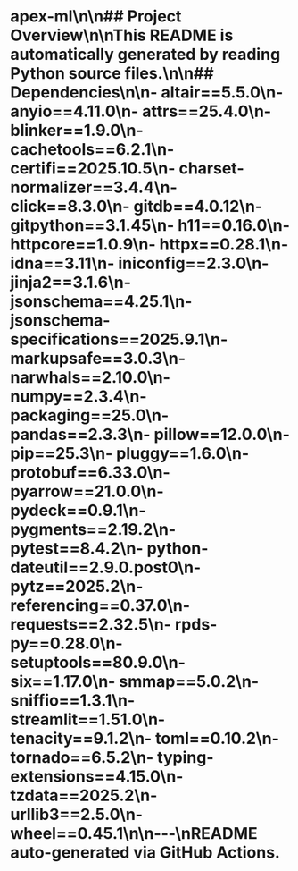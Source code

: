 # apex-ml\n\n## Project Overview\n\nThis README is automatically generated by reading Python source files.\n\n## Dependencies\n\n- altair==5.5.0\n- anyio==4.11.0\n- attrs==25.4.0\n- blinker==1.9.0\n- cachetools==6.2.1\n- certifi==2025.10.5\n- charset-normalizer==3.4.4\n- click==8.3.0\n- gitdb==4.0.12\n- gitpython==3.1.45\n- h11==0.16.0\n- httpcore==1.0.9\n- httpx==0.28.1\n- idna==3.11\n- iniconfig==2.3.0\n- jinja2==3.1.6\n- jsonschema==4.25.1\n- jsonschema-specifications==2025.9.1\n- markupsafe==3.0.3\n- narwhals==2.10.0\n- numpy==2.3.4\n- packaging==25.0\n- pandas==2.3.3\n- pillow==12.0.0\n- pip==25.3\n- pluggy==1.6.0\n- protobuf==6.33.0\n- pyarrow==21.0.0\n- pydeck==0.9.1\n- pygments==2.19.2\n- pytest==8.4.2\n- python-dateutil==2.9.0.post0\n- pytz==2025.2\n- referencing==0.37.0\n- requests==2.32.5\n- rpds-py==0.28.0\n- setuptools==80.9.0\n- six==1.17.0\n- smmap==5.0.2\n- sniffio==1.3.1\n- streamlit==1.51.0\n- tenacity==9.1.2\n- toml==0.10.2\n- tornado==6.5.2\n- typing-extensions==4.15.0\n- tzdata==2025.2\n- urllib3==2.5.0\n- wheel==0.45.1\n\n---\nREADME auto-generated via GitHub Actions.